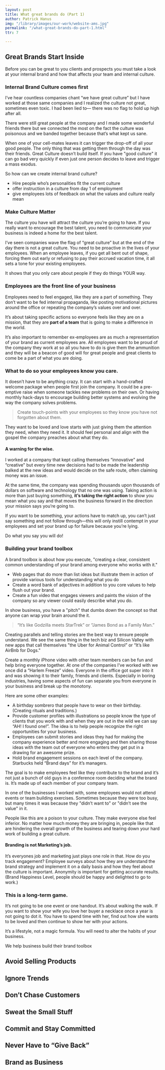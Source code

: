 ```yaml
---
layout: post
title: What great brands do (Part 1)
author: Patrick Hanus
img: "/library/images/our-work/website-ams.jpg"
permalink: "/what-great-brands-do-part-1.html"
ttr: 7

---
```

## Great Brands Start Inside

Before you can be great to you clients and prospects you must take a look at your internal brand and how that affects your team and internal culture.

### Internal Brand Culture comes first

I’ve hear countless companies chant “we have great culture” but I have worked at those same companies and I realized the culture not great, sometimes even toxic. I had been lied to— there was no flag to hold up high after all.

There were still great people at the company and I made some wonderful friends there but we connected the most on the fact the culture was poisonous and we banded together because that’s what kept us sane. 

When one of your cell-mates leaves it can trigger the drop-off of all your good people. The only thing that was getting them through the day was their friends. Great Culture doesn’t build itself. If you have "good culture" it can go bad very quickly if even just one person decides to leave and trigger a mass exodus.

So how can we create internal brand culture?

* Hire people who’s personalities fit the current culture
* offer instruction in a culture from day 1 of employment
* give employees lots of feedback on what the values and culture really mean

### Make Culture Matter

The culture you have will attract the culture you’re going to have. If you really want to encourage the best talent, you need to communicate your business is indeed a home for the best talent.

I’ve seen companies wave the flag of “great culture” but at the end of the day there is not a great culture. You need to be proactive in the lives of your employees. When an employee leaves, if you get all bent out of shape, forcing them out early or refusing to pay their accrued vacation time, it all sets a tone for your existing employees.

It shows that you only care about people if they do things YOUR way.

### Employees are the front line of your business

Employees need to feel engaged, like they are a part of something. They don’t want to be fed internal propaganda, like posting motivational pictures around the office or repeating the company’s values over and over. 

It’s about taking specific actions so everyone feels like they are on a mission, that they are **part of a team** that is going to make a difference in the world.

It’s also important to remember ex-employees are as much a representation of your brand as current employees are. All employees want to be proud of the company they work at so all you have to do is give them the ammunition and they will be a beacon of good will for great people and great clients to come be a part of what you are doing.

### What to do so your employees know you care.

It doesn’t have to be anything crazy. It can start with a hand-crafted welcome package when people first join the company. It could be a pre-emptive raise when someone tackles new problems on their own. Or having monthly hack-days to encourage building better systems and evolving the way the company solves problems.

> Create touch-points with your employees so they know you have not forgotten about them. 

They want to be loved and love starts with just giving them the attention they need, when they need it. It should feel personal and align with the gospel the company preaches about what they do.

#### A warning for the wise.

I worked at a company that kept calling themselves “innovative" and “creative" but every time new decisions had to be made the leadership balked at the new ideas and would decide on the safe route, often claiming money was an issue. 

At the same time, the company was spending thousands upon thousands of dollars on software and technology that no one was using. Taking action is more than just buying something, **it’s taking the right action** to show you mean what you say and that moves the business forward in the direction your mission says you’re going to.

If you want to be something, your actions have to match up, you can’t just say something and not follow through—this will only instill contempt in your employees and set your brand up for failure because you’re lying.

Do what you say you will do!

### Building your brand toolbox

A brand toolbox is about how you execute, "creating a clear, consistent common understanding of your brand among everyone who works with it."

* Web pages that do more than list ideas but illustrate them in action of provide various tools for understanding what you do
* Create a word bank of adjectives in addition to you core values to help flush out your brand.
* Create a fun video that engages viewers and paints the vision of the company so any viewer could easily describe what you do.

In show business, you have a "pitch" that dumbs down the concept so that anyone can wrap your brain around the it. 

> “It’s like Godzilla meets StarTrek” or “James Bond as a Family Man.”

Creating parallels and telling stories are the best way to ensure people understand. We see the same thing in the tech biz and Silicon Valley with new apps that call themselves "the Uber for Animal Control” or “It’s like AirBnb for Dogs."

Create a monthly iPhone video with other team members can be fun and help bring everyone together. At one of the companies I’ve worked with we once did a “Harlem Freeze” video. Everyone in the office got super into it and was showing it to their family, friends and clients. Especially in boring industries, having some aspects of fun can separate you from everyone in your business and break up the monotony.

Here are some other examples:

* A birthday sombrero that people have to wear on their birthday. (Creating rituals and traditions.)
* Provide customer profiles with illustrations so people know the type of clients that you work with and when they are out in the wild we can say “AH! I found one!”. The idea is to help people recognize the right opportunities for your business.
* Employees can submit stories and ideas they had for making the company experience better and more engaging and then sharing those ideas with the team out of everyone who enters they get put in a drawing for an awesome prize.
* Hold brand engagement sessions on each level of the company. Starbucks held “Brand days” for it’s managers.

The goal is to make employees feel like they contribute to the brand and it’s not just a bunch of old guys in a conference room deciding what the brand is. It’s made up of each member of your company team.

In one of the businesses I worked with, some employees would not attend events or team building exercises. Sometimes because they were too busy, but many times it was because they "didn’t want to" or "didn’t see the value" in it. 

People like this are a poison to your culture. They make everyone else feel inferior. No matter how much money they are bringing in, people like that are hindering the overall growth of the business and tearing down your hard work of building a great culture.

#### Branding is not Marketing’s job.

It’s everyones job and marketing just plays one role in that. How do you track engagement? Employee surveys about how they are understand the brand strategy and implement it on a daily basis and how they feel about the culture is important. Anonymity is important for getting accurate results. (Brand Happiness Level, people should be happy and delighted to go to work.)

### This is a long-term game.

It’s not going to be one event or one handout. It’s about walking the walk. If you want to show your wife you love her buyer a necklace once a year is not going to dot it. You have to  spend time with her, find out how she wants to be loved and then continue to show her with your actions.

It’s a lifestyle, not a magic formula. You will need to alter the habits of your business.

We help business build their brand toolbox

## Avoid Selling Products

## Ignore Trends

## Don’t Chase Customers

## Sweat the Small Stuff

## Commit and Stay Committed

## Never Have to “Give Back”

## Brand as Business